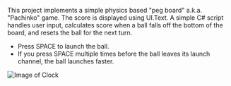 This project implements a simple physics based "peg board" a.k.a. "Pachinko" game. The score is displayed using UI.Text. A simple C# script handles user input, calculates score when a ball falls off the bottom of the board, and resets the ball for the next turn.

- Press SPACE to launch the ball. 
- If you press SPACE multiple times before the ball leaves its launch channel, the ball launches faster.

![Image of Clock](http://cdn.rawgit.com/erikbuck/Unity3D_Examples/master/PegBoard/PegBoard.png)
